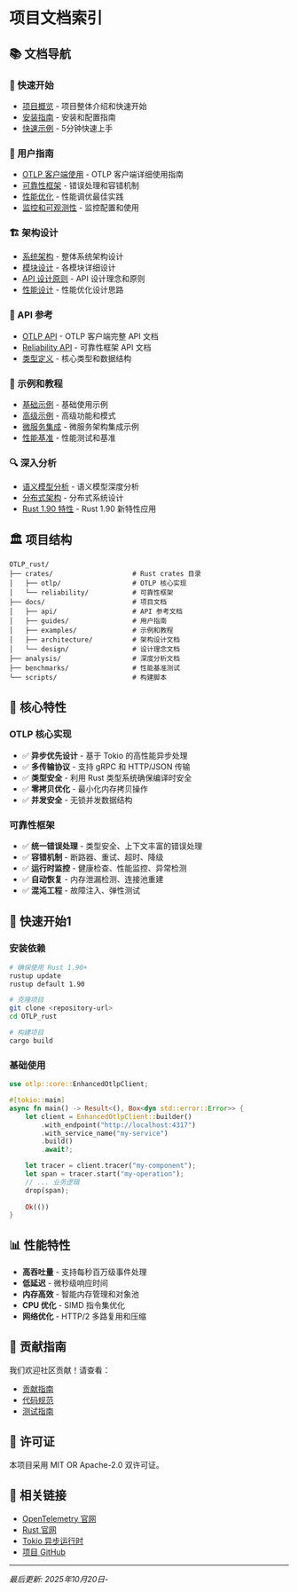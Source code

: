 # 项目文档索引

## 📚 文档导航

### 🚀 快速开始

- [项目概览](../README.md) - 项目整体介绍和快速开始
- [安装指南](installation.md) - 安装和配置指南
- [快速示例](quick-start.md) - 5分钟快速上手

### 📖 用户指南

- [OTLP 客户端使用](otlp-client.md) - OTLP 客户端详细使用指南
- [可靠性框架](reliability-framework.md) - 错误处理和容错机制
- [性能优化](performance-optimization.md) - 性能调优最佳实践
- [监控和可观测性](monitoring.md) - 监控配置和使用

### 🏗️ 架构设计

- [系统架构](../architecture/system-architecture.md) - 整体系统架构设计
- [模块设计](../architecture/module-design.md) - 各模块详细设计
- [API 设计原则](../design/api-design.md) - API 设计理念和原则
- [性能设计](../design/performance-design.md) - 性能优化设计思路

### 🔧 API 参考

- [OTLP API](../api/otlp.md) - OTLP 客户端完整 API 文档
- [Reliability API](../api/reliability.md) - 可靠性框架 API 文档
- [类型定义](../api/types.md) - 核心类型和数据结构

### 📝 示例和教程

- [基础示例](basic-examples.md) - 基础使用示例
- [高级示例](advanced-examples.md) - 高级功能和模式
- [微服务集成](microservices.md) - 微服务架构集成示例
- [性能基准](benchmarks.md) - 性能测试和基准

### 🔍 深入分析

- [语义模型分析](../../analysis/semantic-models.md) - 语义模型深度分析
- [分布式架构](../../analysis/distributed-architecture.md) - 分布式系统设计
- [Rust 1.90 特性](../../analysis/rust-190-features.md) - Rust 1.90 新特性应用

## 🏛️ 项目结构

```text
OTLP_rust/
├── crates/                    # Rust crates 目录
│   ├── otlp/                  # OTLP 核心实现
│   └── reliability/           # 可靠性框架
├── docs/                      # 项目文档
│   ├── api/                   # API 参考文档
│   ├── guides/                # 用户指南
│   ├── examples/              # 示例和教程
│   ├── architecture/          # 架构设计文档
│   └── design/                # 设计理念文档
├── analysis/                  # 深度分析文档
├── benchmarks/                # 性能基准测试
└── scripts/                   # 构建脚本
```

## 🎯 核心特性

### OTLP 核心实现

- ✅ **异步优先设计** - 基于 Tokio 的高性能异步处理
- ✅ **多传输协议** - 支持 gRPC 和 HTTP/JSON 传输
- ✅ **类型安全** - 利用 Rust 类型系统确保编译时安全
- ✅ **零拷贝优化** - 最小化内存拷贝操作
- ✅ **并发安全** - 无锁并发数据结构

### 可靠性框架

- ✅ **统一错误处理** - 类型安全、上下文丰富的错误处理
- ✅ **容错机制** - 断路器、重试、超时、降级
- ✅ **运行时监控** - 健康检查、性能监控、异常检测
- ✅ **自动恢复** - 内存泄漏检测、连接池重建
- ✅ **混沌工程** - 故障注入、弹性测试

## 🚀 快速开始1

### 安装依赖

```bash
# 确保使用 Rust 1.90+
rustup update
rustup default 1.90

# 克隆项目
git clone <repository-url>
cd OTLP_rust

# 构建项目
cargo build
```

### 基础使用

```rust
use otlp::core::EnhancedOtlpClient;

#[tokio::main]
async fn main() -> Result<(), Box<dyn std::error::Error>> {
    let client = EnhancedOtlpClient::builder()
        .with_endpoint("http://localhost:4317")
        .with_service_name("my-service")
        .build()
        .await?;

    let tracer = client.tracer("my-component");
    let span = tracer.start("my-operation");
    // ... 业务逻辑
    drop(span);
    
    Ok(())
}
```

## 📊 性能特性

- **高吞吐量** - 支持每秒百万级事件处理
- **低延迟** - 微秒级响应时间
- **内存高效** - 智能内存管理和对象池
- **CPU 优化** - SIMD 指令集优化
- **网络优化** - HTTP/2 多路复用和压缩

## 🤝 贡献指南

我们欢迎社区贡献！请查看：

- [贡献指南](CONTRIBUTING.md)
- [代码规范](CODE_STYLE.md)
- [测试指南](TESTING.md)

## 📄 许可证

本项目采用 MIT OR Apache-2.0 双许可证。

## 🔗 相关链接

- [OpenTelemetry 官网](https://opentelemetry.io/)
- [Rust 官网](https://www.rust-lang.org/)
- [Tokio 异步运行时](https://tokio.rs/)
- [项目 GitHub](https://github.com/your-org/OTLP_rust)

---

*最后更新: 2025年10月20日*-
